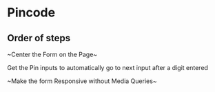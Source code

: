 # Pincode

## Order of steps

~Center the Form on the Page~

Get the Pin inputs to automatically go to next input after a digit entered

~Make the form Responsive without Media Queries~
